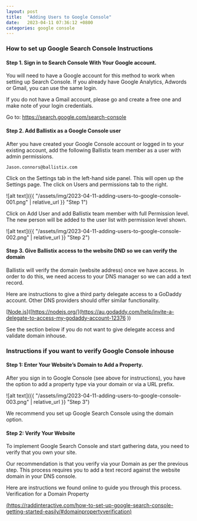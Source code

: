 ```yaml
---
layout: post
title:  "Adding Users to Google Console"
date:   2023-04-11 07:36:12 +0800
categories: google console
---
```


### How to set up Google Search Console Instructions

#### Step 1. Sign in to Search Console With Your Google account.

You will need to have a Google account for this method to work when setting up Search Console.  If you already have Google Analytics, Adwords or Gmail, you can use the same login.

If you do not have a Gmail account, please go and create a free one and make note of your login credentials.

Go to: https://search.google.com/search-console

#### Step 2. Add Ballistix as a Google Console user
  
After you have created your Google Console account or logged in to your existing account, add the following Ballistix team member as a user with admin permissions.
  
    Jason.connors@ballistix.com
  
Click on the Settings tab in the left-hand side panel.  This will open up the Settings page.  The click on Users and permissions tab to the right.
  
![alt text]({{ "/assets/img/2023-04-11-adding-users-to-google-console-001.png" | relative_url }} "Step 1")

Click on Add User and add Ballistix team member with full Permission level.  The new person will be added to the user list with permission level shown.
  
![alt text]({{ "/assets/img/2023-04-11-adding-users-to-google-console-002.png" | relative_url }} "Step 2")
  
#### Step 3. Give Ballistix access to the website DND so we can verify the domain
  
Ballistix will verify the domain (website address) once we have access.  In order to do this, we need access to your DNS manager so we can add a text record.

Here are instructions to give a third party delegate access to a GoDaddy account. Other DNS providers should offer similar functionality.
  
    
[[Node.js](https://au.godaddy.com/help/invite-a-delegate-to-access-my-godaddy-account-12376 )]([https://nodejs.org/](https://au.godaddy.com/help/invite-a-delegate-to-access-my-godaddy-account-12376 )) 
  
See the section below if you do not want to give delegate access and validate domain inhouse.
  
### Instructions if you want to verify Google Console inhouse

#### Step 1: Enter Your Website’s Domain to Add a Property.

After you sign in to Google Console (see above for instructions), you have the option to add a property type via your domain or via a URL prefix.

![alt text]({{ "/assets/img/2023-04-11-adding-users-to-google-console-003.png" | relative_url }} "Step 3")

We recommend you set up Google Search Console using the domain option.

#### Step 2: Verify Your Website

To implement Google Search Console and start gathering data, you need to verify that you own your site. 

Our recommendation is that you verify via your Domain as per the previous step. This process requires you to add a text record against the website domain in your DNS console.

Here are instructions we found online to guide you through this process.
Verification for a Domain Property

[(https://raddinteractive.com/how-to-set-up-google-search-console-getting-started-easily/#domainpropertyverification)](https://raddinteractive.com/how-to-set-up-google-search-console-getting-started-easily/#domainpropertyverification)

